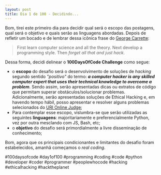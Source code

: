 ```yaml
---
layout: post
title: Dia 1 de 100 - Decidindo...
---
```


Bom, tirei este primeiro dia para decidir qual será o escopo das postagens, qual será o objetivo e quais serão as linguagens abordadas. Depois de refletir um bocado e de lembrar dessa icônica frase do [George Carrette](http://people.delphiforums.com/gjc/):

> First learn computer science and all the theory. Next develop a programming style. Then *forget all that and just hack.*

Dessa forma, decidi delinear o **100DaysOfCode Challenge** como segue:

- o **escopo** do desafio será o desenvolvimento de soluções de *hacking* segundo sentido *"positivo"* do termo: **_a computer hacker is any skilled computer expert that uses their technical knowledge to overcome a problem_**. Sendo assim, serão apresentadas dicas ou extratos de código que permitam superar obstáculos/solucionar problemas. Adicionalmente, serão apresentadas soluções de Ethical Hacking e, em havendo tempo hábil, posso apresentar e resolver alguns problemas selecionados do [URI Online Judge](https://www.urionlinejudge.com.br/);
- Para contemplar esse escopo, vislumbra-se que serão utilizadas as seguintes **linguagens**: majoritariamente e preferencialmente Python, vez por outra mesclando com JS, Bash, etc;
- o **objetivo** do desafio será primordialmente a livre disseminação de conhecimento;

Bom, agora que os principais condicionantes e limitantes do desafio foram estabelecidos, amanhã começamos o *real coding*.

#100daysofcode #day1of100 #programming #coding #code #python #developer #coder #programmer #peoplewhocode #hacking #ethicalhacking #hacktheplanet
